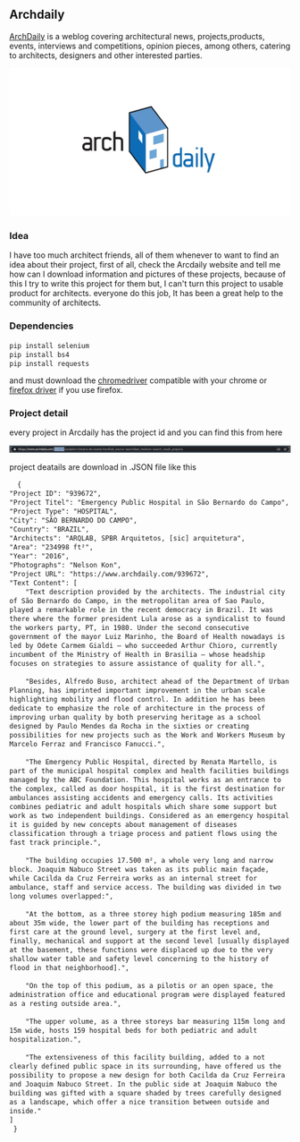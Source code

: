 ## Archdaily

[ArchDaily](https://www.archdaily.com/) is a weblog covering architectural news, projects,products, events, interviews and competitions, opinion pieces, among others, catering to architects, designers and other interested parties.

![](https://github.com/BahramJannesar/ArchdailyProjectDownloader/blob/master/image/logo.jpg)

### Idea 
I have too much architect friends, all of them whenever to want to find an idea about their project, first of all, check the Arcdaily website and tell me how can I download information and pictures of these projects, because of this I try to write this project for them but, I can't turn this project to usable product for architects. everyone do this job, It has been a great help to the community of architects.

### Dependencies

    pip install selenium
    pip install bs4
    pip install requests
   
   and must download the [chromedriver](https://chromedriver.chromium.org/) compatible with your chrome or [firefox driver](https://developer.mozilla.org/en-US/docs/Web/WebDriver) if you use firefox.
   
### Project detail
every project in Arcdaily has the project id and you can find this from here 

![](https://github.com/BahramJannesar/ArchdailyProjectDownloader/blob/master/image/id.png)

project deatails are download in .JSON file like this 

      {
    "Project ID": "939672",
    "Project Titel": "Emergency Public Hospital in São Bernardo do Campo",
    "Project Type": "HOSPITAL",
    "City": "SÃO BERNARDO DO CAMPO",
    "Country": "BRAZIL",
    "Architects": "ARQLAB, SPBR Arquitetos, [sic] arquitetura",
    "Area": "234998 ft²",
    "Year": "2016",
    "Photographs": "Nelson Kon",
    "Project URL": "https://www.archdaily.com/939672",
    "Text Content": [
        "Text description provided by the architects. The industrial city of São Bernardo do Campo, in the metropolitan area of Sao Paulo, played a remarkable role in the recent democracy in Brazil. It was there where the former president Lula arose as a syndicalist to found the workers party, PT, in 1980. Under the second consecutive government of the mayor Luiz Marinho, the Board of Health nowadays is led by Odete Carmem Gialdi — who succeeded Arthur Chioro, currently incumbent of the Ministry of Health in Brasilia — whose headship focuses on strategies to assure assistance of quality for all.",
       
        "Besides, Alfredo Buso, architect ahead of the Department of Urban Planning, has imprinted important improvement in the urban scale highlighting mobility and flood control. In addition he has been dedicate to emphasize the role of architecture in the process of improving urban quality by both preserving heritage as a school designed by Paulo Mendes da Rocha in the sixties or creating possibilities for new projects such as the Work and Workers Museum by Marcelo Ferraz and Francisco Fanucci.",
       
        "The Emergency Public Hospital, directed by Renata Martello, is part of the municipal hospital complex and health facilities buildings managed by the ABC Foundation. This hospital works as an entrance to the complex, called as door hospital, it is the first destination for ambulances assisting accidents and emergency calls. Its activities combines pediatric and adult hospitals which share some support but work as two independent buildings. Considered as an emergency hospital it is guided by new concepts about management of diseases classification through a triage process and patient flows using the fast track principle.",
      
        "The building occupies 17.500 m², a whole very long and narrow block. Joaquim Nabuco Street was taken as its public main façade, while Cacilda da Cruz Ferreira works as an internal street for ambulance, staff and service access. The building was divided in two long volumes overlapped:",
       
        "At the bottom, as a three storey high podium measuring 185m and about 35m wide, the lower part of the building has receptions and first care at the ground level, surgery at the first level and, finally, mechanical and support at the second level [usually displayed at the basement, these functions were displaced up due to the very shallow water table and safety level concerning to the history of flood in that neighborhood].",
      
        "On the top of this podium, as a pilotis or an open space, the administration office and educational program were displayed featured as a resting outside area.",
       
        "The upper volume, as a three storeys bar measuring 115m long and 15m wide, hosts 159 hospital beds for both pediatric and adult hospitalization.",
       
        "The extensiveness of this facility building, added to a not clearly defined public space in its surrounding, have offered us the possibility to propose a new design for both Cacilda da Cruz Ferreira and Joaquim Nabuco Street. In the public side at Joaquim Nabuco the building was gifted with a square shaded by trees carefully designed as a landscape, which offer a nice transition between outside and inside."
    ]
     }
